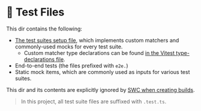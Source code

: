 # 🧪 Test Files

This dir contains the following:

- [The test suites setup file](./setupTests.ts), which implements custom matchers and commonly-used mocks for every test suite.
  - Custom matcher type declarations can be found [in the Vitest type-declarations file](../types/vitest.d.ts).
- End-to-end tests (the files prefixed with `e2e.`)
- Static mock items, which are commonly used as inputs for various test suites.

This dir and its contents are explicitly ignored by [SWC when creating builds](../../.swcrc).

> In this project, all test suite files are suffixed with `.test.ts`.
